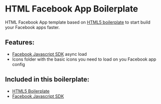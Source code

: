 HTML Facebook App Boilerplate
=============================

HTML Facebook App template based on [HTML5 boilerplate] to start build your Facebook apps faster.

## Features:

  - [Facebook Javascript SDK] async load
  - Icons folder with the basic icons you need to load on you Facebook app config  

## Included in this boilerplate:

  - [HTML5 Boilerplate]
  - [Facebook Javascript SDK]

[HTML5 Boilerplate]: http://html5boilerplate.com/
[Facebook Javascript SDK]: https://developers.facebook.com/docs/reference/javascript/
